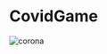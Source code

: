 # CovidGame

![corona](https://user-images.githubusercontent.com/65110262/109134143-c1bcf100-777b-11eb-8cf2-207fd630ffca.PNG)
